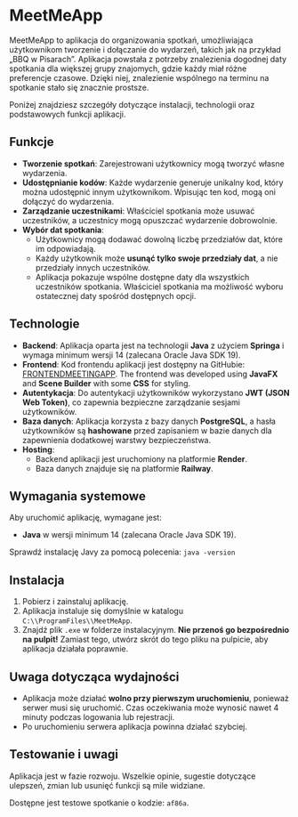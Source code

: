 # MeetMeApp

MeetMeApp to aplikacja do organizowania spotkań, umożliwiająca użytkownikom tworzenie i dołączanie do wydarzeń, takich jak na przykład „BBQ w Pisarach”. Aplikacja powstała z potrzeby znalezienia dogodnej daty spotkania dla większej grupy znajomych, gdzie każdy miał różne preferencje czasowe. Dzięki niej, znalezienie wspólnego na terminu na spotkanie stało się znacznie prostsze.

Poniżej znajdziesz szczegóły dotyczące instalacji, technologii oraz podstawowych funkcji aplikacji.

## Funkcje

- **Tworzenie spotkań**: Zarejestrowani użytkownicy mogą tworzyć własne wydarzenia.
- **Udostępnianie kodów**: Każde wydarzenie generuje unikalny kod, który można udostępnić innym użytkownikom. Wpisując ten kod, mogą oni dołączyć do wydarzenia.
- **Zarządzanie uczestnikami**: Właściciel spotkania może usuwać uczestników, a uczestnicy mogą opuszczać wydarzenie dobrowolnie.
- **Wybór dat spotkania**:
  - Użytkownicy mogą dodawać dowolną liczbę przedziałów dat, które im odpowiadają.
  - Każdy użytkownik może **usunąć tylko swoje przedziały dat**, a nie przedziały innych uczestników.
  - Aplikacja pokazuje wspólne dostępne daty dla wszystkich uczestników spotkania. Właściciel spotkania ma możliwość wyboru ostatecznej daty spośród dostępnych opcji.

## Technologie

- **Backend**: Aplikacja oparta jest na technologii **Java** z użyciem **Springa** i wymaga minimum wersji 14 (zalecana Oracle Java SDK 19).
- **Frontend**: Kod frontendu aplikacji jest dostępny na GitHubie: [FRONTENDMEETINGAPP](https://github.com/gszczure/FRONTENDMEETINGAPP). The frontend was developed using **JavaFX** and **Scene Builder** with some **CSS** for styling.
- **Autentykacja**: Do autentykacji użytkowników wykorzystano **JWT (JSON Web Token)**, co zapewnia bezpieczne zarządzanie sesjami użytkowników.
- **Baza danych**: Aplikacja korzysta z bazy danych **PostgreSQL**, a hasła użytkowników są **hashowane** przed zapisaniem w bazie danych dla zapewnienia dodatkowej warstwy bezpieczeństwa.
- **Hosting**:
  - Backend aplikacji jest uruchomiony na platformie **Render**.
  - Baza danych znajduje się na platformie **Railway**.

## Wymagania systemowe

Aby uruchomić aplikację, wymagane jest:
- **Java** w wersji minimum 14 (zalecana Oracle Java SDK 19).

Sprawdź instalację Javy za pomocą polecenia:
`java -version`

## Instalacja

1. Pobierz i zainstaluj aplikację.
2. Aplikacja instaluje się domyślnie w katalogu `C:\\ProgramFiles\\MeetMeApp`.
3. Znajdź plik `.exe` w folderze instalacyjnym. **Nie przenoś go bezpośrednio na pulpit!** Zamiast tego, utwórz skrót do tego pliku na pulpicie, aby aplikacja działała poprawnie.

## Uwaga dotycząca wydajności

- Aplikacja może działać **wolno przy pierwszym uruchomieniu**, ponieważ serwer musi się uruchomić. Czas oczekiwania może wynosić nawet 4 minuty podczas logowania lub rejestracji.
- Po uruchomieniu serwera aplikacja powinna działać szybciej.

## Testowanie i uwagi

Aplikacja jest w fazie rozwoju. Wszelkie opinie, sugestie dotyczące ulepszeń, zmian lub usunięć funkcji są mile widziane.

Dostępne jest testowe spotkanie o kodzie: `af86a`.
